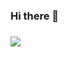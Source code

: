 ### Hi there 👋
### ![](anishgif.gif)
<!--
**MasterJain/masterjain** is a ✨ _special_ ✨ repository because its `README.md` (this file) appears on your GitHub profile.

